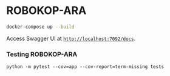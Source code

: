 # ROBOKOP-ARA

```bash
docker-compose up --build
```

Access Swagger UI at [`http://localhost:7092/docs`](http://localhost:7092/docs).



### Testing ROBOKOP-ARA
```
python -m pytest --cov=app --cov-report=term-missing tests
```
